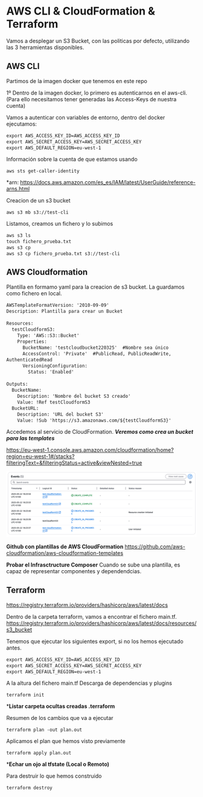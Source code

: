 # AWS CLI & CloudFormation & Terraform

Vamos a desplegar un S3 Bucket, con las politicas por defecto, utilizando las 3 herramientas disponibles.

## AWS CLI
Partimos de la imagen docker que tenemos en este repo

1º Dentro de la imagen docker, lo primero es autenticarnos en el aws-cli. (Para ello necesitamos tener generadas las Access-Keys de nuestra cuenta)

Vamos a autenticar con variables de entorno, dentro del docker ejecutamos:
```
export AWS_ACCESS_KEY_ID=AWS_ACCESS_KEY_ID
export AWS_SECRET_ACCESS_KEY=AWS_SECRET_ACCESS_KEY
export AWS_DEFAULT_REGION=eu-west-1
```
Información sobre la cuenta de que estamos usando
```
aws sts get-caller-identity
```

*arn: https://docs.aws.amazon.com/es_es/IAM/latest/UserGuide/reference-arns.html

Creacion de un s3 bucket
```
aws s3 mb s3://test-cli
```
Listamos, creamos un fichero y lo subimos
```
aws s3 ls
touch fichero_prueba.txt
aws s3 cp
aws s3 cp fichero_prueba.txt s3://test-cli
```

## AWS Cloudformation
Plantilla en formamo yaml para la creacion de s3 bucket. La guardamos como fichero en local.

```
AWSTemplateFormatVersion: '2010-09-09'
Description: Plantilla para crear un Bucket

Resources:
  testCloudformS3:
    Type: 'AWS::S3::Bucket'
    Properties:
      BucketName: 'testcloudbucket220325'  #Nombre sea único
      AccessControl: 'Private'  #PublicRead, PublicReadWrite, AuthenticatedRead
      VersioningConfiguration:
        Status: 'Enabled'

Outputs:
  BucketName:
    Description: 'Nombre del bucket S3 creado'
    Value: !Ref testCloudformS3
  BucketURL:
    Description: 'URL del bucket S3'
    Value: !Sub 'https://s3.amazonaws.com/${testCloudformS3}'

```

Accedemos al servicio de CloudFormation. ***Veremos como crea un bucket para las templates***

https://eu-west-1.console.aws.amazon.com/cloudformation/home?region=eu-west-1#/stacks?filteringText=&filteringStatus=active&viewNested=true

![cloudformation_process](../docs/practica1_cloudformation.png)

**Github con plantillas de AWS CloudFormation**
https://github.com/aws-cloudformation/aws-cloudformation-templates


**Probar el Infrasctructure Composer** Cuando se sube una plantilla, es capaz de representar componentes y dependendcias.


## Terraform

https://registry.terraform.io/providers/hashicorp/aws/latest/docs

Dentro de la carpeta terraform, vamos a encontrar el fichero main.tf.
https://registry.terraform.io/providers/hashicorp/aws/latest/docs/resources/s3_bucket


Tenemos que ejecutar los siguientes export, si no los hemos ejecutado antes.
```
export AWS_ACCESS_KEY_ID=AWS_ACCESS_KEY_ID
export AWS_SECRET_ACCESS_KEY=AWS_SECRET_ACCESS_KEY
export AWS_DEFAULT_REGION=eu-west-1
```
A la altura del fichero main.tf
Descarga de dependencias y plugins
```
terraform init
```
***Listar carpeta ocultas creadas .terraform**

Resumen de los cambios que va a ejecutar
```
terraform plan -out plan.out
```
Aplicamos el plan que hemos visto previamente
```
terraform apply plan.out
```

***Echar un ojo al tfstate (Local o Remoto)**

Para destruir lo que hemos construido
```
terraform destroy
```
